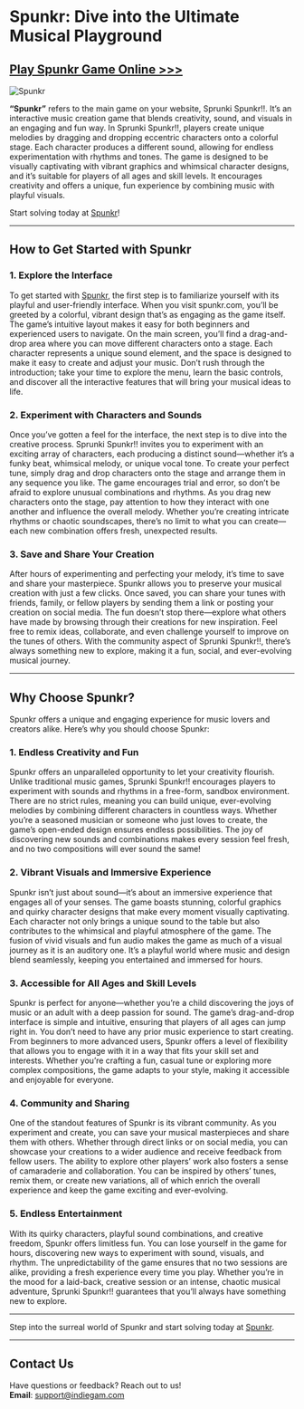 # Spunkr: Dive into the Ultimate Musical Playground

## [Play Spunkr Game Online >>>](https://spunkr.com/)  

![Spunkr](https://storage.spunkr.com/spunkr.webp)  

**“Spunkr”** refers to the main game on your website, Sprunki Spunkr!!. It’s an interactive music creation game that blends creativity, sound, and visuals in an engaging and fun way. In Sprunki Spunkr!!, players create unique melodies by dragging and dropping eccentric characters onto a colorful stage. Each character produces a different sound, allowing for endless experimentation with rhythms and tones. The game is designed to be visually captivating with vibrant graphics and whimsical character designs, and it’s suitable for players of all ages and skill levels. It encourages creativity and offers a unique, fun experience by combining music with playful visuals.

Start solving today at [Spunkr](https://spunkr.com/)!  

---

## How to Get Started with Spunkr

### 1. Explore the Interface
To get started with [Spunkr](https://spunkr.com/), the first step is to familiarize yourself with its playful and user-friendly interface. When you visit spunkr.com, you’ll be greeted by a colorful, vibrant design that’s as engaging as the game itself. The game’s intuitive layout makes it easy for both beginners and experienced users to navigate. On the main screen, you’ll find a drag-and-drop area where you can move different characters onto a stage. Each character represents a unique sound element, and the space is designed to make it easy to create and adjust your music. Don’t rush through the introduction; take your time to explore the menu, learn the basic controls, and discover all the interactive features that will bring your musical ideas to life.

### 2. Experiment with Characters and Sounds
Once you’ve gotten a feel for the interface, the next step is to dive into the creative process. Sprunki Spunkr!! invites you to experiment with an exciting array of characters, each producing a distinct sound—whether it’s a funky beat, whimsical melody, or unique vocal tone. To create your perfect tune, simply drag and drop characters onto the stage and arrange them in any sequence you like. The game encourages trial and error, so don’t be afraid to explore unusual combinations and rhythms. As you drag new characters onto the stage, pay attention to how they interact with one another and influence the overall melody. Whether you’re creating intricate rhythms or chaotic soundscapes, there’s no limit to what you can create—each new combination offers fresh, unexpected results.

### 3. Save and Share Your Creation
After hours of experimenting and perfecting your melody, it’s time to save and share your masterpiece. Spunkr allows you to preserve your musical creation with just a few clicks. Once saved, you can share your tunes with friends, family, or fellow players by sending them a link or posting your creation on social media. The fun doesn’t stop there—explore what others have made by browsing through their creations for new inspiration. Feel free to remix ideas, collaborate, and even challenge yourself to improve on the tunes of others. With the community aspect of Sprunki Spunkr!!, there’s always something new to explore, making it a fun, social, and ever-evolving musical journey.

---

## Why Choose Spunkr?

Spunkr offers a unique and engaging experience for music lovers and creators alike. Here’s why you should choose Spunkr:

### 1. Endless Creativity and Fun
Spunkr offers an unparalleled opportunity to let your creativity flourish. Unlike traditional music games, Sprunki Spunkr!! encourages players to experiment with sounds and rhythms in a free-form, sandbox environment. There are no strict rules, meaning you can build unique, ever-evolving melodies by combining different characters in countless ways. Whether you’re a seasoned musician or someone who just loves to create, the game’s open-ended design ensures endless possibilities. The joy of discovering new sounds and combinations makes every session feel fresh, and no two compositions will ever sound the same!

### 2. Vibrant Visuals and Immersive Experience
Spunkr isn’t just about sound—it’s about an immersive experience that engages all of your senses. The game boasts stunning, colorful graphics and quirky character designs that make every moment visually captivating. Each character not only brings a unique sound to the table but also contributes to the whimsical and playful atmosphere of the game. The fusion of vivid visuals and fun audio makes the game as much of a visual journey as it is an auditory one. It’s a playful world where music and design blend seamlessly, keeping you entertained and immersed for hours.

### 3. Accessible for All Ages and Skill Levels
Spunkr is perfect for anyone—whether you’re a child discovering the joys of music or an adult with a deep passion for sound. The game’s drag-and-drop interface is simple and intuitive, ensuring that players of all ages can jump right in. You don’t need to have any prior music experience to start creating. From beginners to more advanced users, Spunkr offers a level of flexibility that allows you to engage with it in a way that fits your skill set and interests. Whether you’re crafting a fun, casual tune or exploring more complex compositions, the game adapts to your style, making it accessible and enjoyable for everyone.

### 4. Community and Sharing
One of the standout features of Spunkr is its vibrant community. As you experiment and create, you can save your musical masterpieces and share them with others. Whether through direct links or on social media, you can showcase your creations to a wider audience and receive feedback from fellow users. The ability to explore other players’ work also fosters a sense of camaraderie and collaboration. You can be inspired by others’ tunes, remix them, or create new variations, all of which enrich the overall experience and keep the game exciting and ever-evolving.

### 5. Endless Entertainment
With its quirky characters, playful sound combinations, and creative freedom, Spunkr offers limitless fun. You can lose yourself in the game for hours, discovering new ways to experiment with sound, visuals, and rhythm. The unpredictability of the game ensures that no two sessions are alike, providing a fresh experience every time you play. Whether you’re in the mood for a laid-back, creative session or an intense, chaotic musical adventure, Sprunki Spunkr!! guarantees that you’ll always have something new to explore.

---

Step into the surreal world of Spunkr and start solving today at [Spunkr](https://spunkr.com/).  

---

## Contact Us  
Have questions or feedback? Reach out to us!  
**Email**: support@indiegam.com  
